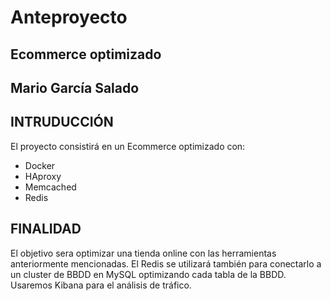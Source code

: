 # Anteproyecto

## Ecommerce optimizado
## Mario García Salado

## INTRUDUCCIÓN
El proyecto consistirá en un Ecommerce optimizado con:
- Docker
- HAproxy
- Memcached
- Redis

## FINALIDAD
El objetivo sera optimizar una tienda online con las herramientas anteriormente mencionadas.
El Redis se utilizará también para conectarlo a un cluster de BBDD en MySQL optimizando cada tabla de la BBDD.
Usaremos Kibana para el análisis de tráfico.
